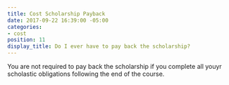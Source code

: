 ```yaml
---
title: Cost Scholarship Payback
date: 2017-09-22 16:39:00 -05:00
categories:
- cost
position: 11
display_title: Do I ever have to pay back the scholarship?
---
```


You are not required to pay back the scholarship if you complete all youyr scholastic obligations following the end of the course.